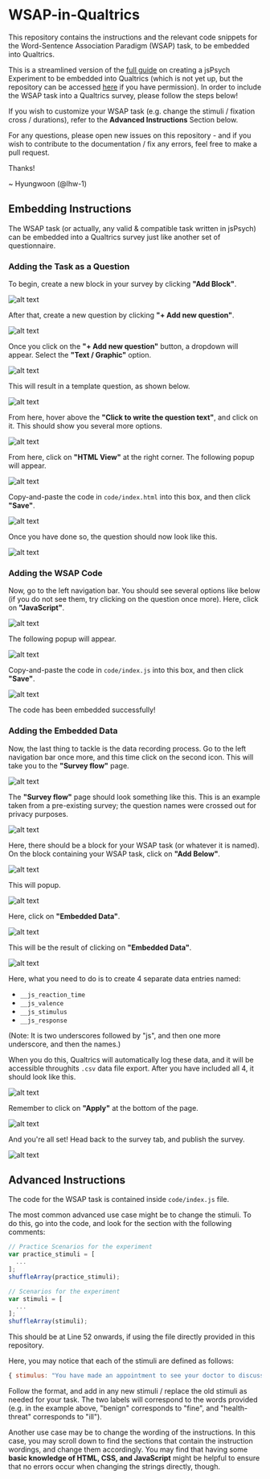 # WSAP-in-Qualtrics

This repository contains the instructions and the relevant code snippets for the Word-Sentence Association Paradigm (WSAP) task, to be embedded into Qualtrics.

This is a streamlined version of the [full guide](https://lhw-1.github.io/jsPsych-in-Qualtrics) on creating a jsPsych Experiment to be embedded into Qualtrics (which is not yet up, but the repository can be accessed [here](https://github.com/nus-cts-lab/jsPsych-in-Qualtrics) if you have permission). In order to include the WSAP task into a Qualtrics survey, please follow the steps below!

If you wish to customize your WSAP task (e.g. change the stimuli / fixation cross / durations), refer to the **Advanced Instructions** Section below.

For any questions, please open new issues on this repository - and if you wish to contribute to the documentation / fix any errors, feel free to make a pull request. 

Thanks!



~ Hyungwoon (@lhw-1)

## Embedding Instructions

The WSAP task (or actually, any valid & compatible task written in jsPsych) can be embedded into a Qualtrics survey just like another set of questionnaire. 

### Adding the Task as a Question

To begin, create a new block in your survey by clicking **"Add Block"**.

![alt text](assets/1.PNG)

After that, create a new question by clicking **"+ Add new question"**.

![alt text](assets/2.PNG)

Once you click on the **"+ Add new question"** button, a dropdown will appear. Select the **"Text / Graphic"** option.

![alt text](assets/3.PNG)

This will result in a template question, as shown below.

![alt text](assets/4.PNG)

From here, hover above the **"Click to write the question text"**, and click on it. This should show you several more options.

![alt text](assets/5.PNG)

From here, click on **"HTML View"** at the right corner. The following popup will appear.

![alt text](assets/6.PNG)

Copy-and-paste the code in `code/index.html` into this box, and then click **"Save"**.

![alt text](assets/7.PNG)

Once you have done so, the question should now look like this.

![alt text](assets/8.PNG)

### Adding the WSAP Code

Now, go to the left navigation bar. You should see several options like below (if you do not see them, try clicking on the question once more). Here, click on **"JavaScript"**.

![alt text](assets/9.PNG)

The following popup will appear.

![alt text](assets/10.PNG)

Copy-and-paste the code in `code/index.js` into this box, and then click **"Save"**.

![alt text](assets/11.PNG)

The code has been embedded successfully! 

### Adding the Embedded Data

Now, the last thing to tackle is the data recording process. Go to the left navigation bar once more, and this time click on the second icon. This will take you to the **"Survey flow"** page.

![alt text](assets/12.PNG)

The **"Survey flow"** page should look something like this. This is an example taken from a pre-existing survey; the question names were crossed out for privacy purposes.

![alt text](assets/13.PNG)

Here, there should be a block for your WSAP task (or whatever it is named). On the block containing your WSAP task, click on **"Add Below"**.

![alt text](assets/14.PNG)

This will popup.

![alt text](assets/15.PNG)

Here, click on **"Embedded Data"**.

![alt text](assets/16.PNG)

This will be the result of clicking on **"Embedded Data"**.

![alt text](assets/17.PNG)

Here, what you need to do is to create 4 separate data entries named:

* `__js_reaction_time`
* `__js_valence`
* `__js_stimulus`
* `__js_response`

(Note: It is two underscores followed by "js", and then one more underscore, and then the names.)

When you do this, Qualtrics will automatically log these data, and it will be accessible throughits `.csv` data file export. After you have included all 4, it should look like this.

![alt text](assets/18.PNG)

Remember to click on **"Apply"** at the bottom of the page.

![alt text](assets/19.PNG)

And you're all set! Head back to the survey tab, and publish the survey.

![alt text](assets/20.PNG)

## Advanced Instructions

The code for the WSAP task is contained inside `code/index.js` file.

The most common advanced use case might be to change the stimuli. To do this, go into the code, and look for the section with the following comments:

```js
// Practice Scenarios for the experiment
var practice_stimuli = [
  ...
];
shuffleArray(practice_stimuli);

// Scenarios for the experiment
var stimuli = [
  ...
];
shuffleArray(stimuli);
```

This should be at Line 52 onwards, if using the file directly provided in this repository.

Here, you may notice that each of the stimuli are defined as follows:

```js
{ stimulus: "You have made an appointment to see your doctor to discuss your test results. You think the results will probably show you are _____.", words: ["fine", "ill"], labels: ["benign", "health-threat"] },
```

Follow the format, and add in any new stimuli / replace the old stimuli as needed for your task. The two labels will correspond to the words provided (e.g. in the example above, "benign" corresponds to "fine", and "health-threat" corresponds to "ill").

Another use case may be to change the wording of the instructions. In this case, you may scroll down to find the sections that contain the instruction wordings, and change them accordingly. You may find that having some **basic knowledge of HTML, CSS, and JavaScript** might be helpful to ensure that no errors occur when changing the strings directly, though.
